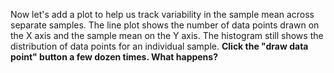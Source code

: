 Now let's add a plot to help us track variability in the sample mean across separate samples.
The line plot shows the number of data points drawn on the X axis and the sample mean on the 
Y axis. The histogram still shows the distribution of data points for an individual sample. 
**Click the "draw data point" button a few dozen times. What happens?**